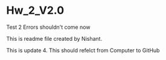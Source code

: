 # Hw_2_V2.0
Test 2
Errors shouldn't come now

This is readme file created by Nishant.

This is update 4.
This should refelct from Computer to GitHub